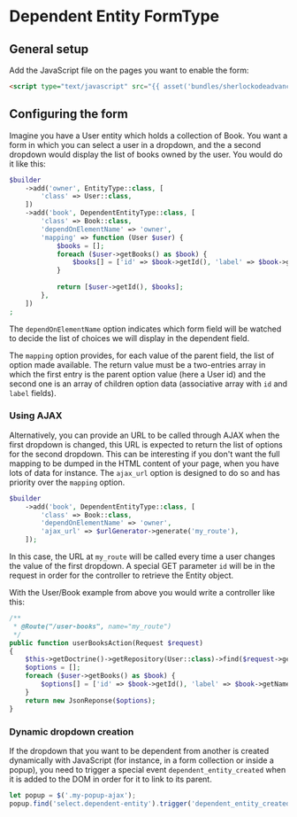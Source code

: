 Dependent Entity FormType
=========================

General setup
-------------

Add the JavaScript file on the pages you want to enable the form:

```html
<script type="text/javascript" src="{{ asset('bundles/sherlockodeadvancedform/js/dependent-entity.js') }}"></script>
```

Configuring the form
--------------------

Imagine you have a User entity which holds a collection of Book. You want a form in which you can select a user
in a dropdown, and the a second dropdown would display the list of books owned by the user. You would do it like this:

```php
$builder
    ->add('owner', EntityType::class, [
        'class' => User::class,
    ])
    ->add('book', DependentEntityType::class, [
        'class' => Book::class,
        'dependOnElementName' => 'owner',
        'mapping' => function (User $user) {
            $books = [];
            foreach ($user->getBooks() as $book) {
                $books[] = ['id' => $book->getId(), 'label' => $book->getTitle()];
            }
            
            return [$user->getId(), $books];
        },
    ])
;
```

The `dependOnElementName` option indicates which form field will be watched to decide the list of choices
we will display in the dependent field.

The `mapping` option provides, for each value of the parent field, the list of option made available.
The return value must be a two-entries array in which the first entry is the parent option value (here a User id) and
the second one is an array of children option data (associative array with `id` and `label` fields).

### Using AJAX

Alternatively, you can provide an URL to be called through AJAX when the first dropdown is changed, this URL
is expected to return the list of options for the second dropdown. This can be interesting if you don't want the
full mapping to be dumped in the HTML content of your page, when you have lots of data for instance.
The `ajax_url` option is designed to do so and has priority over the `mapping` option.

```php
$builder
    ->add('book', DependentEntityType::class, [
        'class' => Book::class,
        'dependOnElementName' => 'owner',
        'ajax_url' => $urlGenerator->generate('my_route'),
    ]);
```

In this case, the URL at `my_route` will be called every time a user changes the value of the first dropdown.
A special GET parameter `id` will be in the request in order for the controller to retrieve the Entity object.

With the User/Book example from above you would write a controller like this:

```php
/**
 * @Route("/user-books", name="my_route")
 */
public function userBooksAction(Request $request)
{
    $this->getDoctrine()->getRepository(User::class)->find($request->get('id'));
    $options = [];
    foreach ($user->getBooks() as $book) {
        $options[] = ['id' => $book->getId(), 'label' => $book->getName()];
    }
    return new JsonReponse($options);
}
```

### Dynamic dropdown creation

If the dropdown that you want to be dependent from another is created dynamically with JavaScript (for instance, in a form collection or inside a popup),
you need to trigger a special event `dependent_entity_created` when it is added to the DOM in order for it to link to its parent.

```javascript
let popup = $('.my-popup-ajax');
popup.find('select.dependent-entity').trigger('dependent_entity_created');
```
